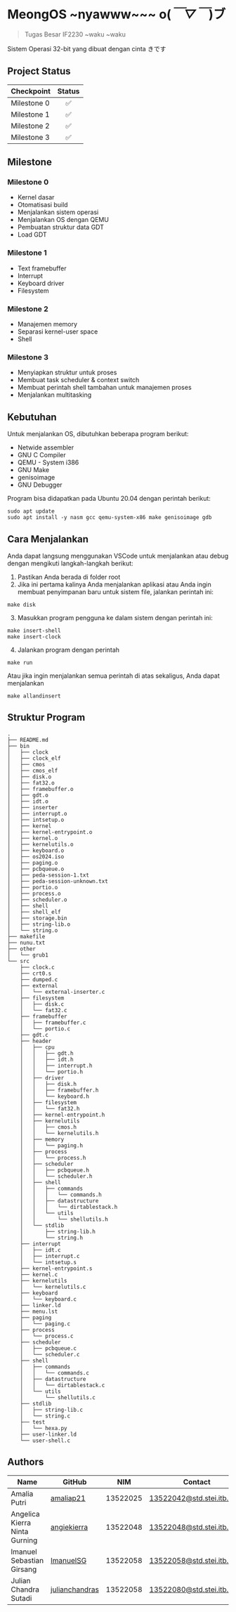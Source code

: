 # MeongOS ~nyawww~~~ o(*￣▽￣*)ブ
> Tugas Besar IF2230 ~waku ~waku
<p>Sistem Operasi 32-bit yang dibuat dengan cinta きです </p>

## Project Status
| Checkpoint | Status |
| ---------- | :------: |
| Milestone 0 |  ✅  |
| Milestone 1 |  ✅  |
| Milestone 2 |  ✅  |
| Milestone 3 |  ✅  |

## Milestone
### Milestone 0
- Kernel dasar
- Otomatisasi build
- Menjalankan sistem operasi
- Menjalankan OS dengan QEMU
- Pembuatan struktur data GDT
- Load GDT

### Milestone 1
- Text framebuffer
- Interrupt
- Keyboard driver
- Filesystem

### Milestone 2
- Manajemen memory
- Separasi kernel-user space
- Shell

### Milestone 3
- Menyiapkan struktur untuk proses
- Membuat task scheduler & context switch
- Membuat perintah shell tambahan untuk manajemen proses
- Menjalankan multitasking

## Kebutuhan
Untuk menjalankan OS, dibutuhkan beberapa program berikut:
- Netwide assembler
- GNU C Compiler
- QEMU - System i386
- GNU Make
- genisoimage
- GNU Debugger

Program bisa didapatkan pada Ubuntu 20.04 dengan perintah berikut:
```
sudo apt update
sudo apt install -y nasm gcc qemu-system-x86 make genisoimage gdb
```

## Cara Menjalankan
Anda dapat langsung menggunakan VSCode untuk menjalankan atau debug dengan mengikuti langkah-langkah berikut:
1. Pastikan Anda berada di folder root
2. Jika ini pertama kalinya Anda menjalankan aplikasi atau Anda ingin membuat penyimpanan baru untuk sistem file, jalankan perintah ini:

```
make disk
```
3. Masukkan program pengguna ke dalam sistem dengan perintah ini:
```
make insert-shell
make insert-clock
```
4. Jalankan program dengan perintah
```
make run
```
Atau jika ingin menjalankan semua perintah di atas sekaligus, Anda dapat menjalankan
```
make allandinsert
```

## Struktur Program
```
.
├── README.md
├── bin
│   ├── clock
│   ├── clock_elf
│   ├── cmos
│   ├── cmos_elf
│   ├── disk.o
│   ├── fat32.o
│   ├── framebuffer.o
│   ├── gdt.o
│   ├── idt.o
│   ├── inserter
│   ├── interrupt.o
│   ├── intsetup.o
│   ├── kernel
│   ├── kernel-entrypoint.o
│   ├── kernel.o
│   ├── kernelutils.o
│   ├── keyboard.o
│   ├── os2024.iso
│   ├── paging.o
│   ├── pcbqueue.o
│   ├── peda-session-1.txt
│   ├── peda-session-unknown.txt
│   ├── portio.o
│   ├── process.o
│   ├── scheduler.o
│   ├── shell
│   ├── shell_elf
│   ├── storage.bin
│   ├── string-lib.o
│   └── string.o
├── makefile
├── nunu.txt
├── other
│   └── grub1
└── src
    ├── clock.c
    ├── crt0.s
    ├── dumped.c
    ├── external
    │   └── external-inserter.c
    ├── filesystem
    │   ├── disk.c
    │   └── fat32.c
    ├── framebuffer
    │   ├── framebuffer.c
    │   └── portio.c
    ├── gdt.c
    ├── header
    │   ├── cpu
    │   │   ├── gdt.h
    │   │   ├── idt.h
    │   │   ├── interrupt.h
    │   │   └── portio.h
    │   ├── driver
    │   │   ├── disk.h
    │   │   ├── framebuffer.h
    │   │   └── keyboard.h
    │   ├── filesystem
    │   │   └── fat32.h
    │   ├── kernel-entrypoint.h
    │   ├── kernelutils
    │   │   ├── cmos.h
    │   │   └── kernelutils.h
    │   ├── memory
    │   │   └── paging.h
    │   ├── process
    │   │   └── process.h
    │   ├── scheduler
    │   │   ├── pcbqueue.h
    │   │   └── scheduler.h
    │   ├── shell
    │   │   ├── commands
    │   │   │   └── commands.h
    │   │   ├── datastructure
    │   │   │   └── dirtablestack.h
    │   │   └── utils
    │   │       └── shellutils.h
    │   └── stdlib
    │       ├── string-lib.h
    │       └── string.h
    ├── interrupt
    │   ├── idt.c
    │   ├── interrupt.c
    │   └── intsetup.s
    ├── kernel-entrypoint.s
    ├── kernel.c
    ├── kernelutils
    │   └── kernelutils.c
    ├── keyboard
    │   └── keyboard.c
    ├── linker.ld
    ├── menu.lst
    ├── paging
    │   └── paging.c
    ├── process
    │   └── process.c
    ├── scheduler
    │   ├── pcbqueue.c
    │   └── scheduler.c
    ├── shell
    │   ├── commands
    │   │   └── commands.c
    │   ├── datastructure
    │   │   └── dirtablestack.c
    │   └── utils
    │       └── shellutils.c
    ├── stdlib
    │   ├── string-lib.c
    │   └── string.c
    ├── test
    │   └── hexa.py
    ├── user-linker.ld
    └── user-shell.c
```

## Authors
| Name                            | GitHub                                           | NIM      |  Contact                     |
| ------------------------------ | ------------------------------------------------- | -------- | ---------------------------- |
| Amalia Putri                   | [amaliap21](https://github.com/amaliap21)   | 13522025 | 13522042@std.stei.itb.ac.id  |
| Angelica Kierra Ninta Gurning  | [angiekierra](https://github.com/angiekierra)     | 13522048 | 13522048@std.stei.itb.ac.id  |
| Imanuel Sebastian Girsang      | [ImanuelSG](https://github.com/ImanuelSG)             | 13522058 | 13522058@std.stei.itb.ac.id  |
| Julian Chandra Sutadi          | [julianchandras](https://github.com/julianchandras)             | 13522058 | 13522080@std.stei.itb.ac.id  |
